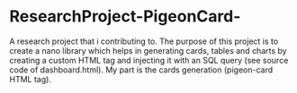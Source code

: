 # ResearchProject-PigeonCard-
A research project that i contributing to. The purpose of this project is to create a nano library which helps in generating cards, tables and charts by creating a custom HTML tag and injecting it with an SQL query (see source code of dashboard.html). My part is the cards generation (pigeon-card HTML tag).
